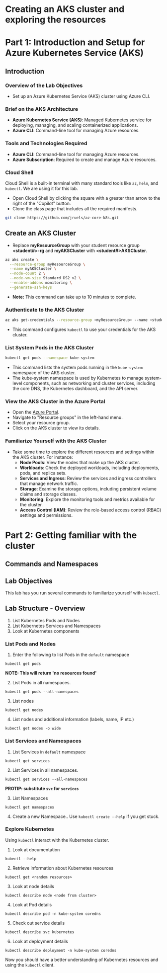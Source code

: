 # Creating an AKS cluster and exploring the resources

# Part 1: Introduction and Setup for Azure Kubernetes Service (AKS)

## Introduction

### **Overview of the Lab Objectives**
- Set up an Azure Kubernetes Service (AKS) cluster using Azure CLI.

### **Brief on the AKS Architecture**
- **Azure Kubernetes Service (AKS)**: Managed Kubernetes service for deploying, managing, and scaling containerized applications.
- **Azure CLI**: Command-line tool for managing Azure resources.

### **Tools and Technologies Required**
- **Azure CLI**: Command-line tool for managing Azure resources.
- **Azure Subscription**: Required to create and manage Azure resources.

### **Cloud Shell**
Cloud Shell is a built-in terminal with many standard tools like `az`, `helm`, and `kubectl`. We are using it for this lab.
- Open Cloud Shell by clicking the square with a greater than arrow to the right of the "Copilot" button. 
- Clone the class page that includes all the required manifests. 
```bash
git clone https://github.com/jruels/az-core-k8s.git
```

## Create an AKS Cluster
- Replace **myResourceGroup** with your student resource group **<student#>-rg** and **myAKSCluster** with **<student#>AKSCluster**.

```bash
az aks create \
  --resource-group myResourceGroup \
  --name myAKSCluster \
  --node-count 2 \
  --node-vm-size Standard_DS2_v2 \
  --enable-addons monitoring \
  --generate-ssh-keys
```
- **Note:** This command can take up to 10 minutes to complete.

### **Authenticate to the AKS Cluster**

```bash
az aks get-credentials --resource-group <myResourceGroup> --name <student#>AKSCluster
```

- This command configures `kubectl` to use your credentials for the AKS cluster.

### **List System Pods in the AKS Cluster**

```bash
kubectl get pods --namespace kube-system
```

- This command lists the system pods running in the `kube-system` namespace of the AKS cluster.
- The kube-system namespace is used by Kubernetes to manage system-level components, such as networking and cluster services, including the core DNS, the Kubernetes dashboard, and the API server.

### **View the AKS Cluster in the Azure Portal**
- Open the [Azure Portal](https://portal.azure.com/).
- Navigate to "Resource groups" in the left-hand menu.
- Select your resource group.
- Click on the AKS cluster to view its details.


### **Familiarize Yourself with the AKS Cluster**
- Take some time to explore the different resources and settings within the AKS cluster. For instance:
  - **Node Pools**: View the nodes that make up the AKS cluster.
  - **Workloads**: Check the deployed workloads, including deployments, pods, and replica sets.
  - **Services and Ingress**: Review the services and ingress controllers that manage network traffic.
  - **Storage**: Examine the storage options, including persistent volume claims and storage classes.
  - **Monitoring**: Explore the monitoring tools and metrics available for the cluster.
  - **Access Control (IAM)**: Review the role-based access control (RBAC) settings and permissions.

# Part 2: Getting familiar with the cluster

## Commands and Namespaces

## Lab Objectives

This lab has you run several commands to familiarize yourself with `kubectl`.

## Lab Structure - Overview 

1. List Kubernetes Pods and Nodes
2. List Kubernetes Services and Namespaces
3. Look at Kubernetes components 

### List Pods and Nodes

1. Enter the following to list Pods in the `default` namespace

```
kubectl get pods 
```

**NOTE: This will return 'no resources found'**

2. List Pods in all namespaces.

```
kubectl get pods --all-namespaces
```

3. List nodes

```
kubectl get nodes 
```

4. List nodes and additional information (labels, name, IP etc.) 

```
kubectl get nodes -o wide 
```

### List Services and Namespaces

1. List Services in `default` namespace

```
kubectl get services
```

2. List Services in all namespaces.

```
kubectl get services --all-namespaces
```

**PROTIP: substitute `svc` for `services`**

3. List Namespaces

```
kubectl get namespaces
```

4. Create a new Namespace..  Use `kubectl create --help` if you get stuck. 

### Explore Kubernetes

Using `kubectl` interact with the Kubernetes cluster. 

1. Look at documentation

```
kubectl --help
```

2. Retrieve information about Kubernetes resources

```
kubectl get <random resources>
```

3. Look at node details

```
kubectl describe node <node from cluster>
```

4. Look at Pod details 

```
kubectl describe pod -n kube-system coredns
```

5. Check out service details

```
kubectl describe svc kubernetes
```

6. Look at deployment details

```
kubectl describe deployment -n kube-system coredns 
```

Now you should have a better understanding of Kubernetes resources and using the `kubectl` client.
